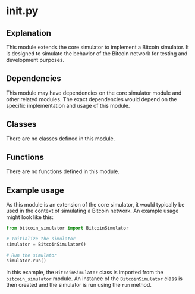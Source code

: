# __init__.py

## Explanation
This module extends the core simulator to implement a Bitcoin simulator. It is designed to simulate the behavior of the Bitcoin network for testing and development purposes.

## Dependencies
This module may have dependencies on the core simulator module and other related modules. The exact dependencies would depend on the specific implementation and usage of this module.

## Classes
There are no classes defined in this module.

## Functions
There are no functions defined in this module.

## Example usage
As this module is an extension of the core simulator, it would typically be used in the context of simulating a Bitcoin network. An example usage might look like this:

```python
from bitcoin_simulator import BitcoinSimulator

# Initialize the simulator
simulator = BitcoinSimulator()

# Run the simulator
simulator.run()
```

In this example, the `BitcoinSimulator` class is imported from the `bitcoin_simulator` module. An instance of the `BitcoinSimulator` class is then created and the simulator is run using the `run` method.